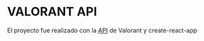 # VALORANT API

El proyecto fue realizado con la [API](https://valorant-api.com/) de Valorant  y create-react-app
